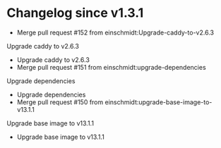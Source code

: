 # Changelog since v1.3.1
- Merge pull request #152 from einschmidt:Upgrade-caddy-to-v2.6.3

Upgrade caddy to v2.6.3 
- Upgrade caddy to v2.6.3 
- Merge pull request #151 from einschmidt:upgrade-dependencies

Upgrade dependencies 
- Upgrade dependencies 
- Merge pull request #150 from einschmidt:upgrade-base-image-to-v13.1.1

Upgrade base image to v13.1.1 
- Upgrade base image to v13.1.1 
